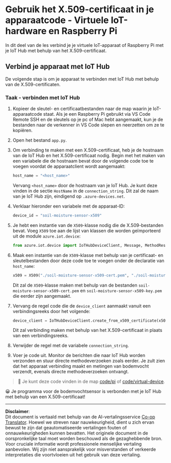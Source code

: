 <!--
CO_OP_TRANSLATOR_METADATA:
{
  "original_hash": "9aea84bcc7520222b0e1c50469d62d6a",
  "translation_date": "2025-08-27T21:38:44+00:00",
  "source_file": "2-farm/lessons/6-keep-your-plant-secure/single-board-computer-x509.md",
  "language_code": "nl"
}
-->
# Gebruik het X.509-certificaat in je apparaatcode - Virtuele IoT-hardware en Raspberry Pi

In dit deel van de les verbind je je virtuele IoT-apparaat of Raspberry Pi met je IoT Hub met behulp van het X.509-certificaat.

## Verbind je apparaat met IoT Hub

De volgende stap is om je apparaat te verbinden met IoT Hub met behulp van de X.509-certificaten.

### Taak - verbinden met IoT Hub

1. Kopieer de sleutel- en certificaatbestanden naar de map waarin je IoT-apparaatcode staat. Als je een Raspberry Pi gebruikt via VS Code Remote SSH en de sleutels op je pc of Mac hebt aangemaakt, kun je de bestanden naar de verkenner in VS Code slepen en neerzetten om ze te kopiëren.

1. Open het bestand `app.py`.

1. Om verbinding te maken met een X.509-certificaat, heb je de hostnaam van de IoT Hub en het X.509-certificaat nodig. Begin met het maken van een variabele die de hostnaam bevat door de volgende code toe te voegen voordat de apparaatclient wordt aangemaakt:

    ```python
    host_name = "<host_name>"
    ```

    Vervang `<host_name>` door de hostnaam van je IoT Hub. Je kunt deze vinden in de sectie `HostName` in de `connection_string`. Dit zal de naam van je IoT Hub zijn, eindigend op `.azure-devices.net`.

1. Verklaar hieronder een variabele met de apparaat-ID:

    ```python
    device_id = "soil-moisture-sensor-x509"
    ```

1. Je hebt een instantie van de `X509`-klasse nodig die de X.509-bestanden bevat. Voeg `X509` toe aan de lijst van klassen die worden geïmporteerd uit de module `azure.iot.device`:

    ```python
    from azure.iot.device import IoTHubDeviceClient, Message, MethodResponse, X509
    ```

1. Maak een instantie van de `X509`-klasse met behulp van je certificaat- en sleutelbestanden door deze code toe te voegen onder de declaratie van `host_name`:

    ```python
    x509 = X509("./soil-moisture-sensor-x509-cert.pem", "./soil-moisture-sensor-x509-key.pem")
    ```

    Dit zal de `X509`-klasse maken met behulp van de bestanden `soil-moisture-sensor-x509-cert.pem` en `soil-moisture-sensor-x509-key.pem` die eerder zijn aangemaakt.

1. Vervang de regel code die de `device_client` aanmaakt vanuit een verbindingsreeks door het volgende:

    ```python
    device_client = IoTHubDeviceClient.create_from_x509_certificate(x509, host_name, device_id)
    ```

    Dit zal verbinding maken met behulp van het X.509-certificaat in plaats van een verbindingsreeks.

1. Verwijder de regel met de variabele `connection_string`.

1. Voer je code uit. Monitor de berichten die naar IoT Hub worden verzonden en stuur directe methodeverzoeken zoals eerder. Je zult zien dat het apparaat verbinding maakt en metingen van bodemvocht verzendt, evenals directe methodeverzoeken ontvangt.

> 💁 Je kunt deze code vinden in de map [code/pi](../../../../../2-farm/lessons/6-keep-your-plant-secure/code/pi) of [code/virtual-device](../../../../../2-farm/lessons/6-keep-your-plant-secure/code/virtual-device).

😀 Je programma voor de bodemvochtsensor is verbonden met je IoT Hub met behulp van een X.509-certificaat!

---

**Disclaimer**:  
Dit document is vertaald met behulp van de AI-vertalingsservice [Co-op Translator](https://github.com/Azure/co-op-translator). Hoewel we streven naar nauwkeurigheid, dient u zich ervan bewust te zijn dat geautomatiseerde vertalingen fouten of onnauwkeurigheden kunnen bevatten. Het originele document in de oorspronkelijke taal moet worden beschouwd als de gezaghebbende bron. Voor cruciale informatie wordt professionele menselijke vertaling aanbevolen. Wij zijn niet aansprakelijk voor misverstanden of verkeerde interpretaties die voortvloeien uit het gebruik van deze vertaling.